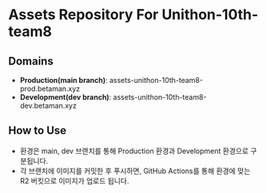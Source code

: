 # Assets Repository For Unithon-10th-team8

## Domains

- **Production(main branch)**: assets-unithon-10th-team8-prod.betaman.xyz
- **Development(dev branch)**: assets-unithon-10th-team8-dev.betaman.xyz

## How to Use

- 환경은 main, dev 브랜치를 통해 Production 환경과 Development 환경으로 구분됩니다.
- 각 브랜치에 이미지를 커밋한 후 푸시하면, GitHub Actions를 통해 환경에 맞는 R2 버킷으로 이미지가 업로드 됩니다.
